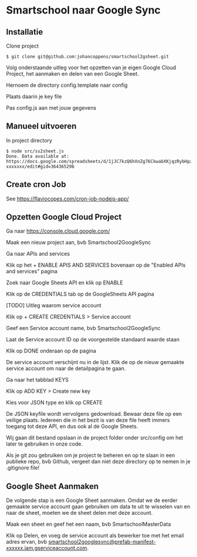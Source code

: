 # Smartschool naar Google Sync

## Installatie

Clone project

```
$ git clone git@github.com:johancoppens/smartschool2gsheet.git

```

Volg onderstaande uitleg voor het opzetten van je eigen Google Cloud Project, het aanmaken en delen van een Google Sheet.

Hernoem de directory config.template naar config

Plaats daarin je key file

Pas config.js aan met jouw gegevens

## Manueel uitvoeren

In project directory

```
$ node src/ss2sheet.js 
Done. Data available at:
https://docs.google.com/spreadsheets/d/1jJC7kzQ6hXnZg76CkwabXKjqzRybHpzToNq-xxxxxxx/edit#gid=364365296

```

## Create cron Job

See https://flaviocopes.com/cron-job-nodejs-app/

## Opzetten Google Cloud Project

Ga naar https://console.cloud.google.com/

Maak een nieuw project aan, bvb Smartschool2GoogleSync

Ga naar APIs and services

Klik op het + ENABLE APIS AND SERVICES bovenaan op de "Enabled APIs and services" pagina

Zoek naar Google Sheets API en klik op ENABLE

Klik op de CREDENTIALS tab op de GoogleSheets API pagina

[TODO] Uitleg waarom service account

Klik op + CREATE CREDENTIALS > Service account

Geef een Service account name, bvb Smartschool2GoogleSync

Laat de Service account ID op de voorgestelde standaard waarde staan

Klik op DONE onderaan op de pagina

De service account verschijnt nu in de lijst. Klik de op de nieuw gemaakte service account om naar de detailpagina te gaan.

Ga naar het tabblad KEYS

Klik op ADD KEY > Create new key

Kies voor JSON type en klik op CREATE

De JSON keyfile wordt vervolgens gedownload. Bewaar deze file op een veilige plaats. Iedereen die in het bezit is van deze file heeft immers toegang tot deze API, en dus ook al de Google Sheets.

Wij gaan dit bestand opslaan in de project folder onder src/config om het later te gebruiken in onze code.

Als je git zou gebruiken om je project te beheren en op te slaan in een publieke repo, bvb Github, vergeet dan niet deze directory op te nemen in je .gitignore file!

## Google Sheet Aanmaken

De volgende stap is een Google Sheet aanmaken. Omdat we de eerder gemaakte service account gaan gebruiken om data te uit te wisselen van en naar de sheet, moeten we de sheet delen met deze account.

Maak een sheet en geef het een naam, bvb SmartschoolMasterData

Klik op Delen, en voeg de service account als bewerker toe met het email adres ervan, bvb smartschool2googlesync@prefab-manifest-xxxxxx.iam.gserviceaccount.com.

